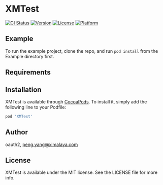 # XMTest

[![CI Status](https://img.shields.io/travis/oauth2/XMTest.svg?style=flat)](https://travis-ci.org/oauth2/XMTest)
[![Version](https://img.shields.io/cocoapods/v/XMTest.svg?style=flat)](https://cocoapods.org/pods/XMTest)
[![License](https://img.shields.io/cocoapods/l/XMTest.svg?style=flat)](https://cocoapods.org/pods/XMTest)
[![Platform](https://img.shields.io/cocoapods/p/XMTest.svg?style=flat)](https://cocoapods.org/pods/XMTest)

## Example

To run the example project, clone the repo, and run `pod install` from the Example directory first.

## Requirements

## Installation

XMTest is available through [CocoaPods](https://cocoapods.org). To install
it, simply add the following line to your Podfile:

```ruby
pod 'XMTest'
```

## Author

oauth2, peng.yang@ximalaya.com

## License

XMTest is available under the MIT license. See the LICENSE file for more info.
